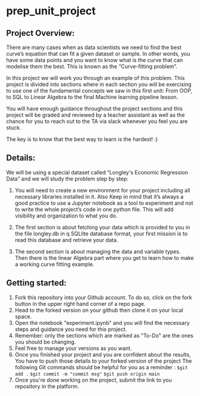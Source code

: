 # prep_unit_project

## Project Overview: 
There are many cases when as data scientists we need to find the best curve’s equation that can fit a given dataset or sample. In other words, you have some data points and you want to know what is the curve that can modelise them the best. This is known as the “Curve-fitting problem”. 

In this project we will work you through an example of this problem.
This project is divided into sections where in each section you will be exercising to use one of the fundamental concepts we saw in this first unit: From OOP, to SQL to Linear Algebra to the final Machine learning pipeline lesson. 

You will have enough guidance throughout the project sections and this project will be graded and reviewed by a teacher assistant as well as the chance for you to reach out to the TA via slack whenever you feel you are stuck. 

The key is to know that the best way to learn is the hardest! :) 

## Details:
We will be using a special dataset called “Longley's Economic Regression Data” and we will study the problem step by step:
1. You will need to create a new environment for your project including all necessary libraries installed in it. Also Keep in mind that it’s always a good practice to use a Jupyter notebook as a tool to experiment and not to write the whole project’s code in one python file. This will add visibility and organization to what you do.

2. The first section is about fetching your data which is provided to you in the file longley.db in q SQLlite database format, your first mission is to read this database and retrieve your data.

3. The second section is about managing the data and variable types. 
Then there is the linear Algebra part where you get to learn how to make a working curve fitting example.

## Getting started:
1. Fork this repository into your Github account. To do so, click on the fork button in the upper right hand corner of a repo page. 
2. Head to the forked version on your github then clone it on your local space.
3. Open the notebook "experiment.ipynb" and you will find the necessary steps and guidance you need for this project.
4. Remember: only the sections which are marked as "To-Do" are the ones you should be changing.
5. Feel free to manage your versions as you want.
6. Once you finished your project and you are confident about the results, You have to push those details to your forked version of the project
The following Git commands should be helpful for you as a reminder : 
`
$git add .
`
`
  $git commit -m "commit msg"
`
`
  $git push origin main
`
7. Once you're done working on the project, submit the link to you repository in the platform.
